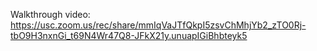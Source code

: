 Walkthrough video: https://usc.zoom.us/rec/share/mmIqVaJTfQkpI5zsvChMhjYb2_zTO0Rj-tbO9H3nxnGi_t69N4Wr47Q8-JFkX21y.unuapIGiBhbteyk5
